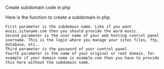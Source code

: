 Create subdomain code in php

Here is the function to create a subdomain in php.

    First parameter is the subdomain name. Like if you want music.sitename.com then you should provide the word music.
    Second parameter is the user name of your web hosting control panel username. This is the login where you manage your sites files, ftp, database, etc,.
    Third parameter is the password of your control panel.
    Fourth parameter is the name of your original or root domain. for example if your domain name is example.com then you have to provide this here without the subdomain name.

